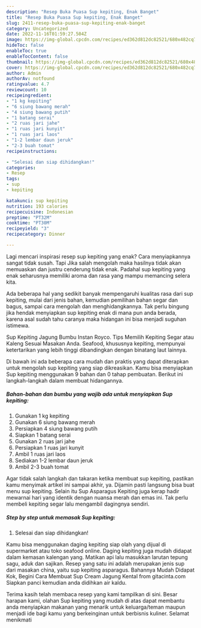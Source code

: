 ```yaml
---
description: "Resep Buka Puasa Sup kepiting, Enak Banget"
title: "Resep Buka Puasa Sup kepiting, Enak Banget"
slug: 2411-resep-buka-puasa-sup-kepiting-enak-banget
category: Uncategorized
date: 2022-11-16T01:59:27.504Z
image: https://img-global.cpcdn.com/recipes/ed362d812dc82521/680x482cq70/sup-kepiting-foto-resep-utama.jpg
hideToc: false
enableToc: true
enableTocContent: false
thumbnail: https://img-global.cpcdn.com/recipes/ed362d812dc82521/680x482cq70/sup-kepiting-foto-resep-utama.jpg
cover: https://img-global.cpcdn.com/recipes/ed362d812dc82521/680x482cq70/sup-kepiting-foto-resep-utama.jpg
author: Admin
authorAv: notfound
ratingvalue: 4.7
reviewcount: 10
recipeingredient:
- "1 kg kepiting"
- "6 siung bawang merah"
- "4 siung bawang putih"
- "1 batang serai"
- "2 ruas jari jahe"
- "1 ruas jari kunyit"
- "1 ruas jari laos"
- "1-2 lembar daun jeruk"
- "2-3 buah tomat"
recipeinstructions:

- "Selesai dan siap dihidangkan!"
categories:
- Resep
tags:
- sup
- kepiting

katakunci: sup kepiting 
nutrition: 193 calories
recipecuisine: Indonesian
preptime: "PT32M"
cooktime: "PT30M"
recipeyield: "3"
recipecategory: Dinner

---
```



Lagi mencari inspirasi resep sup kepiting yang enak? Cara menyiapkannya sangat tidak susah. Tapi Jika salah mengolah maka hasilnya tidak akan memuaskan dan justru cenderung tidak enak. Padahal sup kepiting yang enak seharusnya memiliki aroma dan rasa yang mampu memancing selera kita.


Ada beberapa hal yang sedikit banyak mempengaruhi kualitas rasa dari sup kepiting, mulai dari jenis bahan, kemudian pemilihan bahan segar dan bagus, sampai cara mengolah dan menghidangkannya. Tak perlu bingung jika hendak menyiapkan sup kepiting enak di mana pun anda berada, karena asal sudah tahu caranya maka hidangan ini bisa menjadi suguhan istimewa.

Sup Kepiting Jagung Bumbu Instan Royco. Tips Memilih Kepiting Segar atau Kaleng Sesuai Masakan Anda. Seafood, khususnya kepiting, mempunyai ketertarikan yang lebih tinggi dibandingkan dengan binatang laut lainnya.


Di bawah ini ada beberapa cara mudah dan praktis yang dapat diterapkan untuk mengolah sup kepiting yang siap dikreasikan. Kamu bisa menyiapkan Sup kepiting menggunakan 9 bahan dan 0 tahap pembuatan. Berikut ini langkah-langkah dalam membuat hidangannya.

<!--inarticleads1-->

##### Bahan-bahan dan bumbu yang wajib ada untuk menyiapkan Sup kepiting:

1. Gunakan 1 kg kepiting
1. Gunakan 6 siung bawang merah
1. Persiapkan 4 siung bawang putih
1. Siapkan 1 batang serai
1. Gunakan 2 ruas jari jahe
1. Persiapkan 1 ruas jari kunyit
1. Ambil 1 ruas jari laos
1. Sediakan 1-2 lembar daun jeruk
1. Ambil 2-3 buah tomat


Agar tidak salah langkah dan takaran ketika membuat sup kepiting, pastikan kamu menyimak artikel ini sampai akhir, ya. Dijamin pasti langsung bisa buat menu sup kepiting. Selain itu Sup Asparagus Kepiting juga kerap hadir mewarnai hari yang identik dengan nuansa merah dan emas ini. Tak perlu membeli kepiting segar lalu mengambil dagingnya sendiri. 

<!--inarticleads2-->

##### Step by step untuk memasak Sup kepiting:


1. Selesai dan siap dihidangkan!

Kamu bisa menggunakan daging kepiting siap olah yang dijual di supermarket atau toko seafood online. Daging kepiting juga mudah didapat dalam kemasan kalengan yang. Matikan api lalu masukkan larutan tepung sagu, aduk dan sajikan. Resep yang satu ini adalah merupakan jenis sup dari masakan china, yaitu sup kepiting asparagus. Bahannya Mudah Didapat Kok, Begini Cara Membuat Sup Cream Jagung Kental from gitacinta.com Siapkan panci kemudian anda didihkan air kaldu. 

Terima kasih telah membaca resep yang kami tampilkan di sini. Besar harapan kami, olahan Sup kepiting yang mudah di atas dapat membantu anda menyiapkan makanan yang menarik untuk keluarga/teman maupun menjadi ide bagi kamu yang berkeinginan untuk berbisnis kuliner. Selamat menikmati
